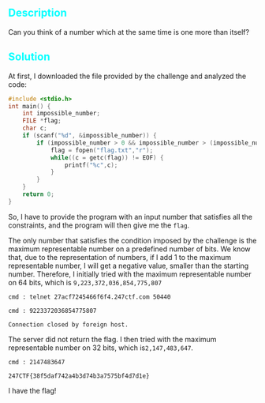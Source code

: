 <h2><span style="color:cyan">Description</span></h2>

Can you think of a number which at the same time is one more than itself?

<h2><span style="color:cyan">Solution</span></h2>

At first, I downloaded the file provided by the challenge and analyzed the code: 

```c
#include <stdio.h>
int main() {
    int impossible_number;
    FILE *flag;
    char c;
    if (scanf("%d", &impossible_number)) {
        if (impossible_number > 0 && impossible_number > (impossible_number + 1)) {
            flag = fopen("flag.txt","r");
            while((c = getc(flag)) != EOF) {
                printf("%c",c);
            }
        }
    }
    return 0;
}
```
So, I have to provide the program with an input number that satisfies all the constraints, and the program will then give me the `flag`.

The only number that satisfies the condition imposed by the challenge is the maximum representable number on a predefined number of bits. We know that, due to the representation of numbers, if I add 1 to the maximum representable number, I will get a negative value, smaller than the starting number. Therefore, I initially tried with the maximum representable number on 64 bits, which is `9,223,372,036,854,775,807`

```
cmd : telnet 27acf7245466f6f4.247ctf.com 50440

cmd : 9223372036854775807

Connection closed by foreign host.
```

The server did not return the flag. I then tried with the maximum representable number on 32 bits, which is`2,147,483,647`. 

```
cmd : 2147483647

247CTF{38f5daf742a4b3d74b3a7575bf4d7d1e}
```

I have the flag!